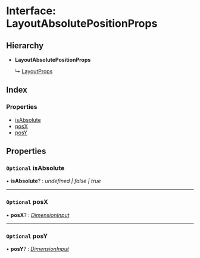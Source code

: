 # Interface: LayoutAbsolutePositionProps

## Hierarchy

* **LayoutAbsolutePositionProps**

  ↳ [LayoutProps](layoutprops.md)

## Index

### Properties

* [isAbsolute](layoutabsolutepositionprops.md#optional-isabsolute)
* [posX](layoutabsolutepositionprops.md#optional-posx)
* [posY](layoutabsolutepositionprops.md#optional-posy)

## Properties

### `Optional` isAbsolute

• **isAbsolute**? : *undefined | false | true*

___

### `Optional` posX

• **posX**? : *[DimensionInput](../README.md#dimensioninput)*

___

### `Optional` posY

• **posY**? : *[DimensionInput](../README.md#dimensioninput)*
